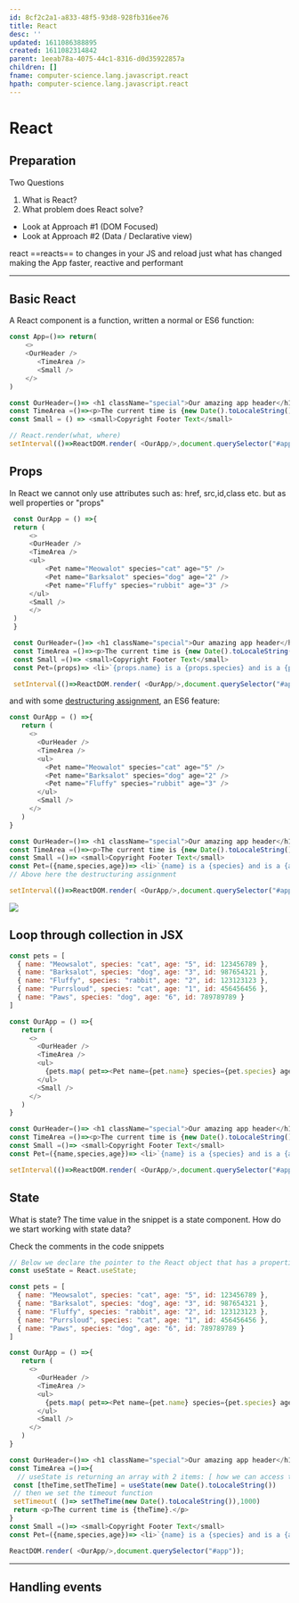 ```yaml
---
id: 8cf2c2a1-a833-48f5-93d8-928fb316ee76
title: React
desc: ''
updated: 1611086388895
created: 1611082314842
parent: 1eeab78a-4075-44c1-8316-d0d35922857a
children: []
fname: computer-science.lang.javascript.react
hpath: computer-science.lang.javascript.react
---
```

# React

## Preparation

Two Questions

1. What is React? 
2. What problem does React solve? 

- Look at Approach #1 (DOM Focused) 
- Look at Approach #2 (Data / Declarative view)

react ==reacts== to changes in your JS and reload just what has changed making the App faster, reactive and performant

* * *

## Basic React

A React component is a function, written a normal or ES6 function:

```javascript
const App=()=> return(
    <>
    <OurHeader />
       <TimeArea />
       <Small />
    </>
)

const OurHeader=()=> <h1 className="special">Our amazing app header</h1>
const TimeArea =()=><p>The current time is {new Date().toLocaleString()}.</p>
const Small = () => <small>Copyright Footer Text</small>

// React.render(what, where)
setInterval(()=>ReactDOM.render( <OurApp/>,document.querySelector("#app")),1000);
```

## Props

 In React we cannot only use attributes such as: href, src,id,class etc. but as well properties or "props"

```javascript {.line-numbers}
 const OurApp = () =>{
 return (
     <>
     <OurHeader />
     <TimeArea />
     <ul>
         <Pet name="Meowalot" species="cat" age="5" />
         <Pet name="Barksalot" species="dog" age="2" />
         <Pet name="Fluffy" species="rubbit" age="3" />
     </ul>
     <Small />
     </>
 )
 }

 const OurHeader=()=> <h1 className="special">Our amazing app header</h1>
 const TimeArea =()=><p>The current time is {new Date().toLocaleString()}.</p>
 const Small =()=> <small>Copyright Footer Text</small>
 const Pet=(props)=> <li>`{props.name} is a {props.species} and is a {props.age} years old.`</li>

 setInterval(()=>ReactDOM.render( <OurApp/>,document.querySelector("#app")),1000);
```

and with some [destructuring assignment](https://developer.mozilla.org/en-US/docs/Web/JavaScript/Reference/Operators/Destructuring_assignment), an ES6 feature:

```javascript {.line-numbers highlight=19}
const OurApp = () =>{
   return (
     <>
       <OurHeader />
       <TimeArea />
       <ul>
         <Pet name="Meowalot" species="cat" age="5" />
         <Pet name="Barksalot" species="dog" age="2" />
         <Pet name="Fluffy" species="rubbit" age="3" />
       </ul>
       <Small />
     </>
   )
}

const OurHeader=()=> <h1 className="special">Our amazing app header</h1>
const TimeArea =()=><p>The current time is {new Date().toLocaleString()}.</p>
const Small =()=> <small>Copyright Footer Text</small>
const Pet=({name,species,age})=> <li>`{name} is a {species} and is a {age} years old.`</li>
// Above here the destructuring assignment

setInterval(()=>ReactDOM.render( <OurApp/>,document.querySelector("#app")),1000);
```

  ![](/dendron-template/assets/images/2021-01-19-19-11-42.png)

## Loop through collection in JSX

```javascript {.line-numbers highlight=15}
const pets = [
  { name: "Meowsalot", species: "cat", age: "5", id: 123456789 },
  { name: "Barksalot", species: "dog", age: "3", id: 987654321 },
  { name: "Fluffy", species: "rabbit", age: "2", id: 123123123 },
  { name: "Purrsloud", species: "cat", age: "1", id: 456456456 },
  { name: "Paws", species: "dog", age: "6", id: 789789789 }
]

const OurApp = () =>{
   return (
     <>
       <OurHeader />
       <TimeArea />
       <ul>
         {pets.map( pet=><Pet name={pet.name} species={pet.species} age={pet.age} key={pet.id} /> )}
       </ul>
       <Small />
     </>
   )
}

const OurHeader=()=> <h1 className="special">Our amazing app header</h1>
const TimeArea =()=><p>The current time is {new Date().toLocaleString()}.</p>
const Small =()=> <small>Copyright Footer Text</small>
const Pet=({name,species,age})=> <li>`{name} is a {species} and is a {age} years old.`</li>

setInterval(()=>ReactDOM.render( <OurApp/>,document.querySelector("#app")),1000);
```

## State

What is state?
The time value in the snippet is a state component.
How do we start working with state data?

Check the comments in the code snippets

```javascript {.line-numbers highlight=15}
// Below we declare the pointer to the React object that has a propertiy called useState to manage state.
const useState = React.useState;

const pets = [
  { name: "Meowsalot", species: "cat", age: "5", id: 123456789 },
  { name: "Barksalot", species: "dog", age: "3", id: 987654321 },
  { name: "Fluffy", species: "rabbit", age: "2", id: 123123123 },
  { name: "Purrsloud", species: "cat", age: "1", id: 456456456 },
  { name: "Paws", species: "dog", age: "6", id: 789789789 }
]

const OurApp = () =>{
   return (
     <>
       <OurHeader />
       <TimeArea />
       <ul>
         {pets.map( pet=><Pet name={pet.name} species={pet.species} age={pet.age} key={pet.id} /> )}
       </ul>
       <Small />
     </>
   )
}

const OurHeader=()=> <h1 className="special">Our amazing app header</h1>
const TimeArea =()=>{
  // useState is returning an array with 2 items: [ how we can access the value, function to how we can update the value]
 const [theTime,setTheTime] = useState(new Date().toLocaleString()) 
 // then we set the timeout function
 setTimeout( ()=> setTheTime(new Date().toLocaleString()),1000)
 return <p>The current time is {theTime}.</p>
}
const Small =()=> <small>Copyright Footer Text</small>
const Pet=({name,species,age})=> <li>`{name} is a {species} and is a {age} years old.`</li>

ReactDOM.render( <OurApp/>,document.querySelector("#app"));
```

* * *

## Handling events

